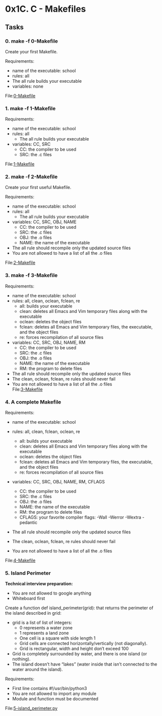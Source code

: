 
# 0x1C. C - Makefiles

## Tasks

### 0. make -f 0-Makefile
Create your first Makefile.

Requirements:

  * name of the executable: school
  * rules: all
   * The all rule builds your executable
  * variables: none </br>

File:[0-Makefile](0-Makefile)

### 1. make -f 1-Makefile

Requirements:

  * name of the executable: school
  * rules: all
    * The all rule builds your executable
  * variables: CC, SRC
    * CC: the compiler to be used
    * SRC: the .c files </br>

File:[1-Makefile](1-Makefile)

### 2. make -f 2-Makefile

Create your first useful Makefile.

Requirements:

  * name of the executable: school
  * rules: all
    * The all rule builds your executable
  * variables: CC, SRC, OBJ, NAME
    * CC: the compiler to be used
    * SRC: the .c files
    * OBJ: the .o files
    * NAME: the name of the executable
  * The all rule should recompile only the updated source files
  * You are not allowed to have a list of all the .o files </br>

File:[2-Makefile](2-Makefile)

### 3. make -f 3-Makefile

Requirements:

  * name of the executable: school
  * rules: all, clean, oclean, fclean, re
    * all: builds your executable
    * clean: deletes all Emacs and Vim temporary files along with the executable
    * oclean: deletes the object files
    * fclean: deletes all Emacs and Vim temporary files, the executable, and the object files
    * re: forces recompilation of all source files
  * variables: CC, SRC, OBJ, NAME, RM
    * CC: the compiler to be used
    * SRC: the .c files
    * OBJ: the .o files
    * NAME: the name of the executable
    * RM: the program to delete files
  * The all rule should recompile only the updated source files
  * The clean, oclean, fclean, re rules should never fail
  * You are not allowed to have a list of all the .o files </br>
File:[3-Makefile](3-Makefile)

### 4. A complete Makefile

Requirements:

  * name of the executable: school
  * rules: all, clean, fclean, oclean, re
    * all: builds your executable
    * clean: deletes all Emacs and Vim temporary files along with the executable
    * oclean: deletes the object files
    * fclean: deletes all Emacs and Vim temporary files, the executable, and the object files
    * re: forces recompilation of all source files
  * variables: CC, SRC, OBJ, NAME, RM, CFLAGS
    * CC: the compiler to be used
    * SRC: the .c files
    * OBJ: the .o files
    * NAME: the name of the executable
    * RM: the program to delete files
    * CFLAGS: your favorite compiler flags: -Wall -Werror -Wextra -pedantic
  * The all rule should recompile only the updated source files
  * The clean, oclean, fclean, re rules should never fail

  * You are not allowed to have a list of all the .o files </br>

File:[4-Makefile](4-Makefile)

### 5. Island Perimeter

__Technical interview preparation:__

  * You are not allowed to google anything
  * Whiteboard first

Create a function def island\_perimeter(grid): that returns the perimeter of the island described in grid:

  * grid is a list of list of integers:
    * 0 represents a water zone
    * 1 represents a land zone
    * One cell is a square with side length 1
    * Grid cells are connected horizontally/vertically (not diagonally).
    * Grid is rectangular, width and height don’t exceed 100
  * Grid is completely surrounded by water, and there is one island (or nothing).
  * The island doesn’t have “lakes” (water inside that isn’t connected to the water around the island).

Requirements:

  * First line contains #!/usr/bin/python3
  * You are not allowed to import any module
  * Module and function must be documented </br>

File:[5-island\_perimeter.py](5-island_perimeter.py)
